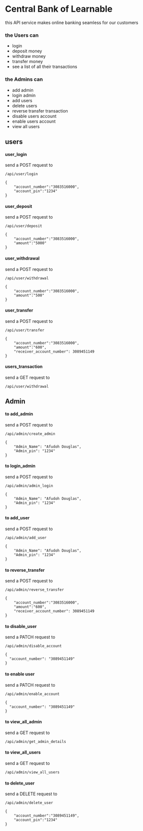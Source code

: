 <h1> Central Bank of Learnable </h1>

<p>this API service makes online banking seamless for our customers</p>

<h3>the Users can</h3> 
<ul>
<li>login</li>
<li>deposit money</li>
<li>withdraw money</li>
<li>transfer money</li>
<li>see a list of all their transactions</li>
</ul>

<h3>the Admins can</h3>
<ul>
<li>add admin</li>
<li>login admin</li>
<li>add users</li>
<li>delete users</li>
<li>reverse transfer transaction</li>
<li>disable users account </li>
<li>enable users account</li>
<li>view all users </li>
</ul>

<h2>users</h2>

<h4>user_login</h4>
send a POST request to 


```
/api/user/login
```

```
{
    "account_number":"3083516000",
    "account_pin":"1234"
}
```

<h4>user_deposit</h4>
send a POST request to 

```
/api/user/deposit
```

```
{
    "account_number":"3083516000",
    "amount":"5000"
}
```

<h4>user_withdrawal</h4>
send a POST request to 

```
/api/user/withdrawal
```

```
{
    "account_number":"3083516000",
    "amount":"500"
}
```

<h4>user_transfer</h4>
send a POST request to

```
/api/user/transfer
```

```
{
    "account_number":"3083516000",
    "amount":"600",
    "receiver_account_number": 3089451149
}
```

<h4>users_transaction</h4>
send a GET request to 

```
/api/user/withdrawal
```


<h2>Admin</h2>

<h4>to add_admin</h4>
send a POST request to 

```
/api/admin/create_admin
```

```
{
    "Admin_Name": "Afudoh Douglas",  
    "Admin_pin": "1234"
}
```

<h4>to login_admin</h4>
send a POST request to 

```
/api/admin/admin_login
```

```
{
    "Admin_Name": "Afudoh Douglas",  
    "Admin_pin": "1234"
}
```

<h4>to add_user</h4>
send a POST request to 

```
/api/admin/add_user
```

```
{
    "Admin_Name": "Afudoh Douglas",  
    "Admin_pin": "1234"
}
```

<h4>to reverse_transfer</h4>
send a POST request to 

```
/api/admin/reverse_transfer
```

```
{
    "account_number":"3083516000",
    "amount":"600",
    "receiver_account_number": 3089451149
}
```

<h4>to disable_user</h4>
send a PATCH request to 

```
/api/admin/disable_account
```

```
{
  "account_number": "3089451149"
}
```

<h4>to enable user</h4>
send a PATCH request to 

```
/api/admin/enable_account
```

```
{
  "account_number": "3089451149"
}
```

<h4>to view_all_admin</h4>
send a  GET request to 

```
/api/admin/get_admin_details
```

<h4>to view_all_users</h4>
send a  GET request to 

```
/api/admin/view_all_users
```

<h4>to delete_user</h4>
send a DELETE request to 

```
/api/admin/delete_user
```
```
{
    "account_number":"3089451149",
    "account_pin":"1234"
}
```
